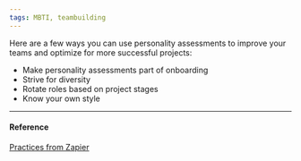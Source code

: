 ```yaml
---
tags: MBTI, teambuilding
---
```


Here are a few ways you can use personality assessments to improve your teams
and optimize for more successful projects:

- Make personality assessments part of onboarding
- Strive for diversity
- Rotate roles based on project stages
- Know your own style

---

#### Reference

[Practices from Zapier](https://zapier.com/blog/personality-tests/)
